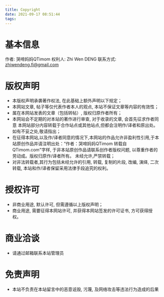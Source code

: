 ```yaml
---
title: Copyright
date: 2021-09-17 08:51:44
tags:
---
```


# 基本信息

作者: 哭啼妈妈QTimom
权利人: Zhi Wen DENG
联系方式: zhiwendeng.fi@gmail.com

# 版权声明
- 本版权声明承袭著作权法, 在此基础上额外声明以下规定；
- 本网站文章, 帖子等仅代表作者本人的观点, 本站不保证文章等内容的有效性；
- 属在本网站发表的文章（包括转帖）, 版权归原作者所有；
- 本网站会不定期的对本站的著作进行审查, 对于收录的文章, 会首先征求作者同意
本网站部分内容转载于合作站点或其他站点,但都会注明作/译者和原出处。如有不妥之处,敬请指出；
- 在征得本网站,以及作/译者同意的情况下,本网站的作品允许非盈利性引用,于本站原创作品并请注明出处：“作者：哭啼妈妈QTimom 转载自 QTimom.com"字样, 于非本站原创作品请联系创作者版权问题, 以尊重作者的劳动成。版权归原作/译者所有。 未经允许,严禁转载；
- 对非法转载者,其行为包括未经允许的引用, 转载, 复制的片段, 改编, 演绎, 二次转载, 本站和作/译者保留采用法律手段追究的权利。

# 授权许可
- 非商业用途, 默认许可, 但需遵循以上版权声明；
- 商业用途, 需要征得本网站许可, 并获得本网站签发的许可证书, 方可获得授权。

# 商业洽谈
- 请通过邮箱联系本站管理员

# 免责声明
- 本站不负责在本站留言中的恶意诋毁, 污蔑, 及网络攻击等违法行为造成的后果
